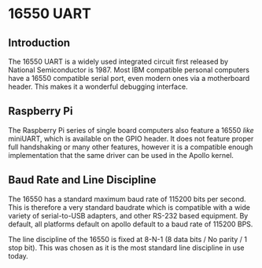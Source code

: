 16550 UART
==========

Introduction
------------

The 16550 UART is a widely used integrated circuit first released by National
Semiconductor is 1987. Most IBM compatible personal computers have a 16550 
compatible serial port, even modern ones via a motherboard header. This makes
it a wonderful debugging interface. 

Raspberry Pi
------------
The Raspberry Pi series of single board computers also feature a 16550 
*like* miniUART, which is available on the GPIO header. 
It does not feature proper full handshaking or many other features, however it
is a compatible enough implementation that the same driver can be used in
the Apollo kernel.

Baud Rate and Line Discipline
-----------------------------
The 16550 has a standard maximum baud rate of 115200 bits per second. This is
therefore a very standard baudrate which is compatible with a wide variety of
serial-to-USB adapters, and other RS-232 based equipment. By default, all
platforms default on apollo default to a baud rate of 115200 BPS.

The line discipline of the 16550 is fixed at 8-N-1 (8 data bits / No parity / 
1 stop bit). This was chosen as it is the most standard line discipline in use
today.

